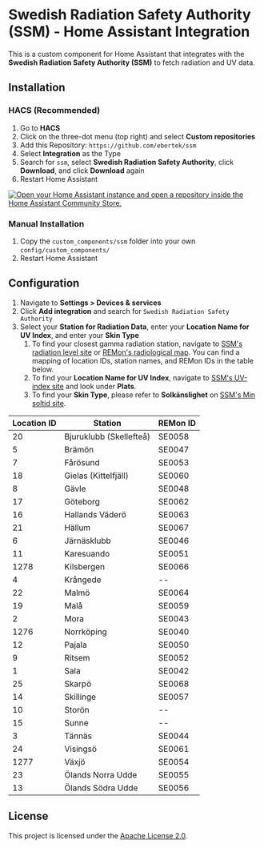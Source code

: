 # Swedish Radiation Safety Authority (SSM) - Home Assistant Integration

This is a custom component for Home Assistant that integrates with the **Swedish Radiation Safety Authority (SSM)** to fetch radiation and UV data.

## Installation
### HACS (Recommended)
1. Go to **HACS**
2. Click on the three-dot menu (top right) and select **Custom repositories**
3. Add this Repository: `https://github.com/ebertek/ssm`
4. Select **Integration** as the Type
5. Search for `ssm`, select **Swedish Radiation Safety Authority**, click **Download**, and click **Download** again
6. Restart Home Assistant

[![Open your Home Assistant instance and open a repository inside the Home Assistant Community Store.](https://my.home-assistant.io/badges/hacs_repository.svg)](https://my.home-assistant.io/redirect/hacs_repository/?owner=ebertek&repository=ssm&category=Integration)

### Manual Installation  
1. Copy the `custom_components/ssm` folder into your own `config/custom_components/`
2. Restart Home Assistant

## Configuration
1. Navigate to **Settings > Devices & services**
2. Click **Add integration** and search for `Swedish Radiation Safety Authority`
3. Select your **Station for Radiation Data**, enter your **Location Name for UV Index**, and enter your **Skin Type**
    1. To find your closest gamma radiation station, navigate to [SSM's radiation level site](https://karttjanst.ssm.se/gammastationer) or [REMon's radiological map](https://remap.jrc.ec.europa.eu/Advanced.aspx). You can find a mapping of location IDs, station names, and REMon IDs in the table below.
    2. To find your **Location Name for UV Index**, navigate to [SSM's UV-index site](https://www.stralsakerhetsmyndigheten.se/omraden/sol-och-solarier/uv-index/) and look under **Plats**.
    3. To find your **Skin Type**, please refer to **Solkänslighet** on [SSM's Min soltid site](https://www.minsoltid.se/).

| Location ID |         Station         | REMon ID |
| ----------- | ----------------------- | -------- |
|          20 | Bjuruklubb (Skellefteå) |  SE0058  |
|           5 | Brämön                  |  SE0047  |
|           7 | Fårösund                |  SE0053  |
|          18 | Gielas (Kittelfjäll)    |  SE0060  |
|           8 | Gävle                   |  SE0048  |
|          17 | Göteborg                |  SE0062  |
|          16 | Hallands Väderö         |  SE0063  |
|          21 | Hällum                  |  SE0067  |
|           6 | Järnäsklubb             |  SE0046  |
|          11 | Karesuando              |  SE0051  |
|        1278 | Kilsbergen              |  SE0066  |
|           4 | Krångede                |    --    |
|          22 | Malmö                   |  SE0064  |
|          19 | Malå                    |  SE0059  |
|           2 | Mora                    |  SE0043  |
|        1276 | Norrköping              |  SE0040  |
|          12 | Pajala                  |  SE0050  |
|           9 | Ritsem                  |  SE0052  |
|           1 | Sala                    |  SE0042  |
|          25 | Skarpö                  |  SE0068  |
|          14 | Skillinge               |  SE0057  |
|          10 | Storön                  |    --    |
|          15 | Sunne                   |    --    |
|           3 | Tännäs                  |  SE0044  |
|          24 | Visingsö                |  SE0061  |
|        1277 | Växjö                   |  SE0054  |
|          23 | Ölands Norra Udde       |  SE0055  |
|          13 | Ölands Södra Udde       |  SE0056  |

## License
This project is licensed under the [Apache License 2.0](LICENSE).
